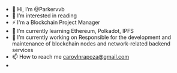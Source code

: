 - 👋 Hi, I’m @Parkervvb
- 👀 I’m interested in reading
- ⚡ I'm a Blockchain Project Manager
- 🌱 I’m currently learning Ethereum, Polkadot, IPFS
- 💞️ I’m currently working on Responsible for the development and maintenance of blockchain nodes and network-related backend services
- 📫 How to reach me caroylnrapoza@gmail.com
- 

<!---
Parkervvb/Parkervvb is a ✨ special ✨ repository because its `README.md` (this file) appears on your GitHub profile.
You can click the Preview link to take a look at your changes.
--->
